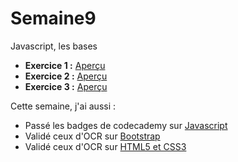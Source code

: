 # Semaine9
Javascript, les bases
* **Exercice 1 :** <a href="https://htmlpreview.github.io/?https://github.com/anouchk/Semaine9/blob/master/exercice_1/exo_1.html">Aperçu</a>
* **Exercice 2 :** <a href="https://htmlpreview.github.io/?https://github.com/anouchk/Semaine9/blob/master/exercice_2/exo_2_bis.html">Aperçu</a>
* **Exercice 3 :** <a href="https://htmlpreview.github.io/?https://github.com/anouchk/Semaine9/blob/master/exercice_3/exo_3.html">Aperçu</a>

Cette semaine, j'ai aussi :
* Passé les badges de codecademy sur <a href="https://www.codecademy.com/anouchk#completed">Javascript</a> 
* Validé ceux d'OCR sur <a href="https://openclassrooms.com/course-certificates/7502559261">Bootstrap</a>
* Validé ceux d'OCR sur <a href="https://openclassrooms.com/course-certificates/3297082830">HTML5 et CSS3</a>
